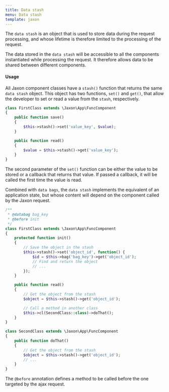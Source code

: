 ```yaml
---
title: Data stash
menu: Data stash
template: jaxon
---
```


The `data stash` is an object that is used to store data during the request processing, and whose lifetime is therefore limited to the processing of the request.

The data stored in the `data stash` will be accessible to all the components instantiated while processing the request.
It therefore allows data to be shared between different components.

#### Usage

All Jaxon component classes have a `stash()` function that returns the same `data stash` object.
This object has two functions, `set()` and `get()`, that allow the developer to set or read a value from the `stash`, respectively.

```php
class FirstClass extends \Jaxon\App\FuncComponent
{
    public function save()
    {
        $this->stash()->set('value_key', $value);
    }

    public function read()
    {
        $value = $this->stash()->get('value_key');
    }
}
```

The second parameter of the `set()` function can be either the value to be stored or a callback that returns that value.
If passed a callback, it will be called the first time the value is read.

Combined with `data bags`, the `data stash` implements the equivalent of an application state, but whose content will depend on the component called by the Jaxon request.

```php
/**
 * @databag bag_key
 * @before init
 */
class FirstClass extends \Jaxon\App\FuncComponent
{
    protected function init()
    {
        // Save the object in the stash
        $this->stash()->set('object_id', function() {
            $id = $this->bag('bag_key')->get('object_id');
            // Find and return the object
            // ...
        });
    }

    public function read()
    {
        // Get the object from the stash
        $object = $this->stash()->get('object_id');

        // Call a method in another class
        $this->cl(SecondClass::class)->doThat();
    }
}
```

```php
class SecondClass extends \Jaxon\App\FuncComponent
{
    public function doThat()
    {
        // Get the object from the stash
        $object = $this->stash()->get('object_id');
        // ...
    }
}
```

The `@before` annotation defines a method to be called before the one targeted by the ajax request.
